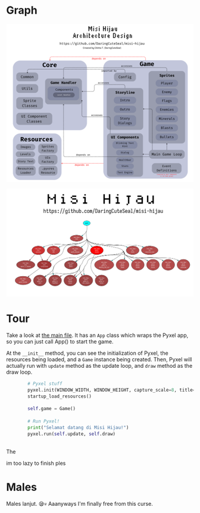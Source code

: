 # Graph
![Architecture](architecture.png)

![Architecture tree, made with pydeps](architecture-tree.png)

# Tour
Take a look at [the main file](misi_hijau/__main__.py). It has an `App` class which wraps the Pyxel app, so you can just call App() to start the game.

At the `__init__` method, you can see the initialization of Pyxel, the resources being loaded, and a `Game` instance being created. Then, Pyxel will actually run with `update` method as the update loop, and `draw` method as the draw loop.

```python
        # Pyxel stuff
        pyxel.init(WINDOW_WIDTH, WINDOW_HEIGHT, capture_scale=8, title="Misi Hijau", fps=30, quit_key=pyxel.KEY_NONE)
        startup_load_resources()

        self.game = Game()

        # Run Pyxel!
        print("Selamat datang di Misi Hijau!")
        pyxel.run(self.update, self.draw)
 
```

The


im too lazy to finish ples


# Males
Males lanjut. 😪💀 Aaanyways I'm finally free from this curse.